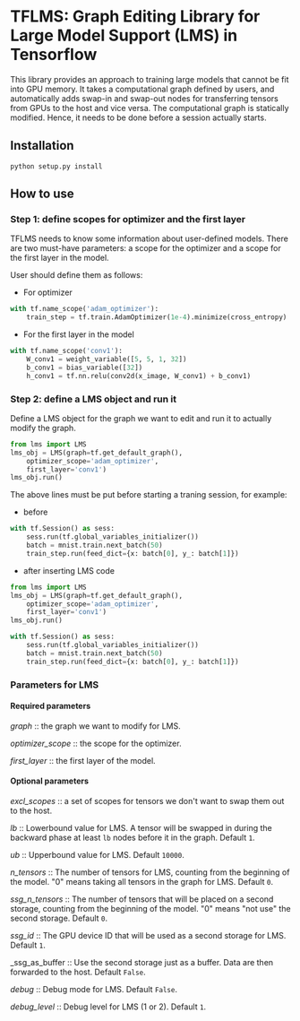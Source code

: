 # TFLMS: Graph Editing Library for Large Model Support (LMS) in Tensorflow

This library provides an approach to training large models that cannot be fit into GPU memory.
It takes a computational graph defined by users, and automatically adds swap-in and swap-out nodes for transferring tensors from GPUs to the host and vice versa.
The computational graph is statically modified. Hence, it needs to be done before a session actually starts.

## Installation
```
python setup.py install
```

## How to use
### Step 1: define scopes for optimizer and the first layer
TFLMS needs to know some information about user-defined models.
There are two must-have parameters: a scope for the optimizer and a scope for the first layer in the model.

User should define them as follows:
- For optimizer
```python
with tf.name_scope('adam_optimizer'):
	train_step = tf.train.AdamOptimizer(1e-4).minimize(cross_entropy)
```
- For the first layer in the model
```python
with tf.name_scope('conv1'):
	W_conv1 = weight_variable([5, 5, 1, 32])
	b_conv1 = bias_variable([32])
	h_conv1 = tf.nn.relu(conv2d(x_image, W_conv1) + b_conv1)
```

### Step 2: define a LMS object and run it
Define a LMS object for the graph we want to edit and run it to actually modify the graph.
```python
from lms import LMS
lms_obj = LMS(graph=tf.get_default_graph(),
	optimizer_scope='adam_optimizer',
	first_layer='conv1')
lms_obj.run()
```
The above lines must be put before starting a traning session, for example:
- before
```python
with tf.Session() as sess:
    sess.run(tf.global_variables_initializer())
	batch = mnist.train.next_batch(50)
	train_step.run(feed_dict={x: batch[0], y_: batch[1]})
```
- after inserting LMS code
```python
from lms import LMS
lms_obj = LMS(graph=tf.get_default_graph(),
	optimizer_scope='adam_optimizer',
	first_layer='conv1')
lms_obj.run()

with tf.Session() as sess:
    sess.run(tf.global_variables_initializer())
	batch = mnist.train.next_batch(50)
	train_step.run(feed_dict={x: batch[0], y_: batch[1]})
```

### Parameters for LMS
#### Required parameters
_graph_ :: the graph we want to modify for LMS.

_optimizer_scope_ :: the scope for the optimizer.

_first_layer_ :: the first layer of the model.

#### Optional parameters
_excl_scopes_ :: a set of scopes for tensors we don't want to swap them out to the host.

_lb_ :: Lowerbound value for LMS. A tensor will be swapped in during the backward phase at least `lb` nodes before it in the graph. Default `1`.

_ub_ :: Upperbound value for LMS. Default `10000`.

_n_tensors_ :: The number of tensors for LMS, counting from the beginning of the model. "0" means taking all tensors in the graph for LMS. Default `0`.

_ssg_n_tensors_ :: The number of tensors that will be placed on a second storage, counting from the beginning of the model. "0" means "not use" the second storage. Default `0`.

_ssg_id_ :: The GPU device ID that will be used as a second storage for LMS. Default `1`.

_ssg_as_buffer :: Use the second storage just as a buffer. Data are then forwarded to the host. Default `False`.

_debug_ :: Debug mode for LMS. Default `False`.

_debug_level_ :: Debug level for LMS (1 or 2). Default `1`.
